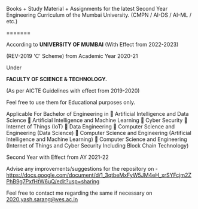 Books + Study Material + Assignments
for the latest Second Year Engineering Curriculum of the Mumbai University.
(CMPN / AI-DS / AI-ML / etc.)

=======

According to
**UNIVERSITY OF MUMBAI**
(With Effect from 2022-2023)

(REV-2019 'C' Scheme)
from Academic Year 2020-21

Under

**FACULTY OF SCIENCE & TECHNOLOGY.**

(As per AICTE Guidelines with effect from 2019-2020)

Feel free to use them for Educational purposes only.

Applicable For
Bachelor of Engineering in
 Artificial Intelligence and Data Science
 Artificial Intelligence and Machine Learning
 Cyber Security
 Internet of Things (IoT)
 Data Engineering
 Computer Science and Engineering (Data Science)
 Computer Science and Engineering (Artificial Intelligence and Machine Learning)
 Computer Science and Engineering (Internet of Things and Cyber Security Including Block Chain Technology)

Second Year with Effect from AY 2021-22

Advise any improvements/suggestions for the repository on - https://docs.google.com/document/d/1_3qtbeMxFyW5JM4eH_xrSYFcjm2ZPhB9g7PxfHtW6uQ/edit?usp=sharing

Feel free to contact me regarding the same if necessary on 2020.yash.sarang@ves.ac.in
